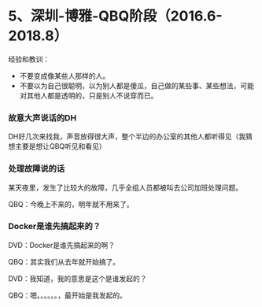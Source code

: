 # 5、深圳-博雅-QBQ阶段（2016.6-2018.8）

经验和教训：

* 不要变成像某些人那样的人。
* 不要以为自己很聪明，以为别人都是傻瓜，自己做的某些事、某些想法，可能对其他人都是透明的，只是别人不说穿而已。

### 故意大声说话的DH

DH好几次来找我，声音放得很大声，整个半边的办公室的其他人都听得见（我猜想主要是想让QBQ听见和看见）

### 处理故障说的话

某天夜里，发生了比较大的故障，几乎全组人员都被叫去公司加班处理问题。

QBQ：今晚上不来的，明年就不用来了。

### Docker是谁先搞起来的？

DVD：Docker是谁先搞起来的啊？

QBQ：其实我们从去年就开始搞了。

DVD：我知道，我的意思是这个是谁发起的？

QBQ：嗯。。。。。。，最开始是我发起的。
